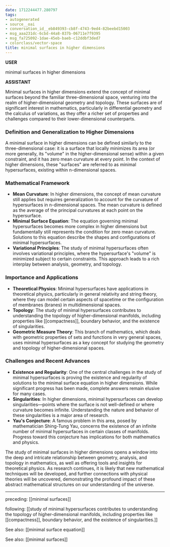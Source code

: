 ```yaml
---
date: 1712244477.280797
tags:
- autogenerated
- source__oai
- conversation_id__eb849393-cb8f-4743-9ed4-82beebd15003
- msg_aaa231dc-6cbd-44a8-837b-06711e7f9395
- msg_fa725092-1dae-45eb-baeb-c12ddbf3ded7
- colorclass/vector-space
title: minimal surfaces in higher dimensions
---
```


**USER**

minimal surfaces in higher dimensions


**ASSISTANT**

Minimal surfaces in higher dimensions extend the concept of minimal surfaces beyond the familiar three-dimensional space, venturing into the realm of higher-dimensional geometry and topology. These surfaces are of significant interest in mathematics, particularly in differential geometry and the calculus of variations, as they offer a richer set of properties and challenges compared to their lower-dimensional counterparts.

### Definition and Generalization to Higher Dimensions

A minimal surface in higher dimensions can be defined similarly to the three-dimensional case: it is a surface that locally minimizes its area (or more generally, its "volume" in the higher-dimensional sense) within a given constraint, and it has zero mean curvature at every point. In the context of higher dimensions, these "surfaces" are referred to as minimal hypersurfaces, existing within n-dimensional spaces.

### Mathematical Framework

- **Mean Curvature**: In higher dimensions, the concept of mean curvature still applies but requires generalization to account for the curvature of hypersurfaces in n-dimensional spaces. The mean curvature is defined as the average of the principal curvatures at each point on the hypersurface.
- **Minimal Surface Equation**: The equation governing minimal hypersurfaces becomes more complex in higher dimensions but fundamentally still represents the condition for zero mean curvature. Solutions to this equation describe the shapes and configurations of minimal hypersurfaces.
- **Variational Principles**: The study of minimal hypersurfaces often involves variational principles, where the hypersurface's "volume" is minimized subject to certain constraints. This approach leads to a rich interplay between analysis, geometry, and topology.

### Importance and Applications

- **Theoretical Physics**: Minimal hypersurfaces have applications in theoretical physics, particularly in general relativity and string theory, where they can model certain aspects of spacetime or the configuration of membranes (branes) in multidimensional spaces.
- **Topology**: The study of minimal hypersurfaces contributes to understanding the topology of higher-dimensional manifolds, including properties like [[compactness]], boundary behavior, and the existence of singularities.
- **Geometric Measure Theory**: This branch of mathematics, which deals with geometric properties of sets and functions in very general spaces, uses minimal hypersurfaces as a key concept for studying the geometry and topology of higher-dimensional spaces.

### Challenges and Recent Advances

- **Existence and Regularity**: One of the central challenges in the study of minimal hypersurfaces is proving the existence and regularity of solutions to the minimal surface equation in higher dimensions. While significant progress has been made, complete answers remain elusive for many cases.
- **Singularities**: In higher dimensions, minimal hypersurfaces can develop singularities—points where the surface is not well-defined or where curvature becomes infinite. Understanding the nature and behavior of these singularities is a major area of research.
- **Yau's Conjecture**: A famous problem in this area, posed by mathematician Shing-Tung Yau, concerns the existence of an infinite number of minimal hypersurfaces in certain classes of manifolds. Progress toward this conjecture has implications for both mathematics and physics.

The study of minimal surfaces in higher dimensions opens a window into the deep and intricate relationship between geometry, analysis, and topology in mathematics, as well as offering tools and insights for theoretical physics. As research continues, it is likely that new mathematical techniques will be developed, and further connections with physical theories will be uncovered, demonstrating the profound impact of these abstract mathematical structures on our understanding of the universe.


---

preceding: [[minimal surfaces]]  


following: [[study of minimal hypersurfaces contributes to understanding the topology of higher-dimensional manifolds, including properties like [[compactness]], boundary behavior, and the existence of singularities.]]

See also: [[minimal surface equation]]


See also: [[minimal surfaces]]